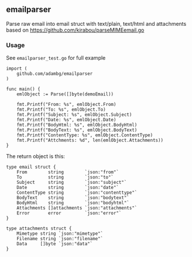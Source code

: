 ## emailparser

Parse raw email into email struct with text/plain, text/html and attachments  
based on https://github.com/kirabou/parseMIMEemail.go
### Usage

See `emailparser_test.go` for full example

```
import (
    github.com/adambg/emailparser
)

func main() {
    emlObject := Parse([]byte(demoEmail))
    
    fmt.Printf("From: %s", emlObject.From)
	fmt.Printf("To: %s", emlObject.To)
	fmt.Printf("Subject: %s", emlObject.Subject)
	fmt.Printf("Date: %s", emlObject.Date)
	fmt.Printf("BodyHtml: %s", emlObject.BodyHtml)
	fmt.Printf("BodyText: %s", emlObject.BodyText)
	fmt.Printf("ContentType: %s", emlObject.ContentType)
	fmt.Printf("Attchments: %d", len(emlObject.Attachments))
}
```
The return object is this:
```
type email struct {
	From        string        `json:"from"`
	To          string        `json:"to"`
	Subject     string        `json:"subject"`
	Date        string        `json:"date"`
	ContentType string        `json:"contenttype"`
	BodyText    string        `json:"bodytext"`
	BodyHtml    string        `json:"bodyhtml"`
	Attachments []attachments `json:"attachments"`
	Error       error         `json:"error"`
}

type attachments struct {
	Mimetype string `json:"mimetype"`
	Filename string `json:"filename"`
	Data     []byte `json:"data"`
}
```
